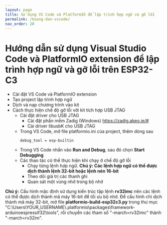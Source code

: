 ```yaml
---
layout: page
title: Sử dụng VS Code và PlatformIO để lập trình hợp ngữ và gỡ lỗi
permalink: /huong-dan-vscode/
nav_order: 20
---
```


# Hướng dẫn sử dụng Visual Studio Code và PlatformIO extension để lập trình hợp ngữ và gỡ lỗi trên ESP32-C3

- Cài đặt VS Code và PlatformIO extension
- Tạo project lập trình hợp ngữ
- Dịch và nạp chương trình vào kit
- Cách thực hiện chế độ gỡ lỗi với kit tích hợp USB JTAG
    - Cài đặt driver cho USB JTAG
        - Cài đặt phần mềm Zadig (Windows) https://zadig.akeo.ie/#
        - Cài driver libusbK cho USB JTAG
    - Trong VS Code, mở file platformio.ini của project, thêm dòng sau
        ```
        debug_tool = esp-builtin
        ```
    - Trong VS Code nhấn vào **Run and Debug**, sau đó chọn **Start Debugging**
    - Các thao tác có thể thực hiện khi chạy ở chế độ gỡ lỗi
        - Chạy từng lệnh hợp ngữ. **Chú ý: Các lệnh hợp ngữ có thể được dịch thành lệnh 32-bit hoặc lệnh nén 16-bit**
        - Theo dõi giá trị các thanh ghi
        - Quan sát một vùng nhớ trong bộ nhớ

**Chú ý:**
Cấu hình mặc định sử dụng kiến trúc tập lệnh **rv32imc** nên các lệnh có thể được dịch thành mã máy 16-bit để tối ưu bộ nhớ.
Để cấu hình chỉ dịch thành mã máy 32-bit, mở file **platformio-build-esp32c3.py** trong thư mục "C:\Users\YOUR_USERNAME\\.platformio\packages\framework-arduinoespressif32\tools", rồi chuyển các tham số "-march=rv32imc" thành "-march=rv32im".